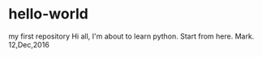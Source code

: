 # hello-world
my first repository
Hi all,
  I'm about to learn python. Start from here.
                              Mark. 12,Dec,2016
